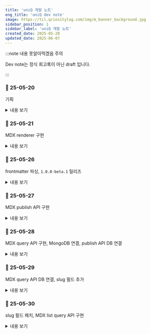 ```yaml
---
title: 'uniQ 개발 노트'
eng_title: 'uniQ dev note'
image: https://til.qriositylog.com/img/m_banner_background.jpg
sidebar_position: 1
sidebar_label: 'uniQ 개발 노트'
created_date: 2025-05-20
updated_date: 2025-06-07
---
```


:::note 내용 못알아먹겠음 주의

Dev note는 정식 회고록이 아닌 draft 입니다.<br />

:::

### 📆 25-05-20

기획

<details>
<summary>내용 보기</summary>

#### 📌 Opened Issues
> [https://github.com/Queue-ri/uniq/issues/1](https://github.com/Queue-ri/uniq/issues/1)

<br/>

#### 📌 프로젝트 기획

티스토리 -> 네이버 -> velog 로 유목민 생활을 해본 결과, 각자 하나씩은 아쉬움이 있어 그냥 자체 블로그 프레임워크를 만들기로 했다.

FE 지식이 많진 않은데 당장 목표하는 기본 기능만 구상해서 맨땅에 헤딩하려 한다.

우선 다음의 원칙은 지켜야 한다.

<br />

#### 기능 측면
- 글 작성이 빠르고 쉬우면서 결과물이 이쁘게 나올 것
- 보호, 비공개 글 기능이 있을 것

#### 관리 측면
- 기본 언어는 영어 (나중에 i18n으로 한국어 넣음)
    - 주석 포함 모든 문서화는 영어로 작성되어야 함

<br />

따라서 JAMstack 기반의 정적 페이지는 사실상 불가능하고, 애초에 정적 페이지로 블로그 운영할거였으면 기존에 널린거 주워다 썼을 것이다.

보호/비공개 기능 때문에 글 원본은 접근이 제한되는 영역에 있어야 하고, 이는 self-host 또는 private repo 형식으로 관리되는 방식이 될 것 같다.

<br />

#### 📌 기술 스택

- [FE] React.js
- [BE] Node.js / Express
- [DB] MongoDB

검색은 algolia로 고민중이다. ES까진 오버엔지니어링이라고 생각.

**나중에 알았는데 이걸 MERN 스택이라고 하더라**

</details>

### 📆 25-05-21

MDX renderer 구현

<details>
<summary>내용 보기</summary>

#### 📌 프로젝트 세팅

Node.js를 오랫동안 업데이트하지 않았었는데 디펜던시 warning이 뜨길래 최신 LTS로 바꿔줬다. 16 -> 22로 올렸으니 진짜 징하게 안바꾸긴 함.

프로젝트는 CRA로 init 했다.

<br />

#### 📌 padding이 width, height를 건드리는 문제

EditorSideBar에 padding 넣는데 넣은 만큼 width, height가 늘어나는 문제가 있었다.

[스택오버플로](https://stackoverflow.com/questions/779434/how-do-i-prevent-the-padding-property-from-changing-width-or-height-in-css)를 참고해서 고쳤다.

<br />

#### 📌 MDX 로드하기

쌩 CRA로는 MDX 로딩이 안되고, CRA의 Webpack 설정을 건드려야 한다고 한다.

하지만 Webpack 설정이 기본적으로 숨겨져있기 때문에 Eject 하거나 craco를 써야 했고, 나는 craco 방식을 선택했다.

<br />

#### Webpack이 하는 일
모든 FE 리소스(JS, CSS, 이미지, 폰트 등)를 하나의 JS 번들로 변환하는 빌드 도구이다.

MDX같이 브라우저가 이해할 수 없는 파일을 JS 코드로 변환해준다.

#### MDX -> JSX 변환 필수
브라우저는 MDX가 뭔지 모른다.

따라서 브라우저가 이해하는 JSX 코드로 변환해주어야 하는데, 이걸 해주는 게

Webpack + @mdx-js/loader 이다.

<br />

#### 📌 MDX 로딩을 위한 세팅

1. 필요한 패키지 설치

```bash
npm install @craco/craco @mdx-js/react @mdx-js/loader
```

2. `package.json` 수정
```json
"scripts": {
  "start": "craco start",
  "build": "craco build",
  "test": "craco test"
}
```

3. `craco.config.js` 생성 및 설정

```js
module.exports = {
  webpack: {
    configure: (webpackConfig) => {
      // 1. remove mdx from the rule
      webpackConfig.module.rules = webpackConfig.module.rules.map((rule) => {
        if (rule.oneOf) {
          rule.oneOf = rule.oneOf.filter(
            (r) => !(r.test && r.test.toString().includes('mdx'))
          );
        }
        return rule;
      });

      // 2. add mdx loader
      const mdxRule = {
        test: /\.mdx?$/,
        use: [
          {
            loader: require.resolve('babel-loader'),
          },
          {
            loader: require.resolve('@mdx-js/loader'),
            options: {
              providerImportSource: "@mdx-js/react",
            },
          },
        ],
      };

      const oneOfRule = webpackConfig.module.rules.find((rule) => Array.isArray(rule.oneOf));
      if (oneOfRule) {
        oneOfRule.oneOf.unshift(mdxRule);
      }

      return webpackConfig;
    },
  },
};
```

babel-loader는 이미 CRA에 포함되어 있다.

<br />

#### 📌 컴포넌트에서 MDX 렌더링하기

```js
const mdxContext = require.context('../post', false, /\.mdx$/);
```

이런식으로 Webpack의 `require.context`를 이용해서 동적 로드한 다음 (이 방식 아니면 import 문 직접 써야 하는데 내가 원하는 방식이 아님)

```jsx title=EditorPage.js
<div className="content">
    {MdxComponent && (
    <MDXProvider>
        <MdxComponent />
    </MDXProvider>
    )}
</div>
```

대충 요런식으로 변환된 내용을 불러올 수 있다.

<br />

#### 🐞 craco config 설정시 주의점

기존에 gpt가 알려준 이 설정은 틀렸다.

```js
module.exports = {
  webpack: {
    configure: (webpackConfig) => {
      webpackConfig.module.rules.push({
        test: /\.mdx?$/,
        use: [
          {
            loader: require.resolve('babel-loader'),
          },
          {
            loader: require.resolve('@mdx-js/loader'),
            options: {
              providerImportSource: "@mdx-js/react",
            },
          },
        ],
      });

      return webpackConfig;
    },
  },
};
```

왜냐하면 단순히 `@mdx-js/loader`의 설정을 push만 했기 때문이다. 이건 rule을 뒤에다 붙인 것이다.

CRA Webpack의 기본 설정은 mdx를 알 수 없는 파일로 간주하여 정적 파일로 처리하기 때문에

**`@mdx-js/loader`가 기존 로더보다 먼저 실행되지 않으면 무시된다 (!)**

따라서 최종 config에선 filter로 기존 로더를 제거하고 unshift로 새 로더를 맨 앞에 붙여서 처리 우선순위를 확보했다.

<br />

#### 🌌 렌더링 결과

요기까지 완성하고 내일의 나에게 맡긴다.

![https://velog.velcdn.com/images/qriosity/post/96f18959-895d-46b4-b825-b0b07502237b/image.png](https://velog.velcdn.com/images/qriosity/post/96f18959-895d-46b4-b825-b0b07502237b/image.png)

</details>

### 📆 25-05-26

frontmatter 파싱, `1.0.0-beta.1` 릴리즈

<details>
<summary>내용 보기</summary>

#### 📌 Closed Issues
> [https://github.com/Queue-ri/uniq/issues/1](https://github.com/Queue-ri/uniq/issues/1)

<br />

#### 📌 frontmatter 파싱

MDX가 잘 렌더링되는 것 같지만 frontmatter는 사실 안그랬다.

`-----`를 기점으로 안의 내용들이 한 뭉탱이로 다 h2 처리되더라.

admonition도 별도로 처리해야하는 것 같지만 frontmatter는 메타데이터라 중요해서, 먼저 처리하기로 했다.

목표는 이러했다.

- `title`: 글 최상단에 h1으로 렌더링 & 사이드바에 렌더링
- `created_date`: 사이드바에 렌더링
- `updated_date`: 사이드바에 렌더링

그리고 하단의 방식으로 해결했다.

1. 필요한 패키지 설치

```bash
npm install remark-frontmatter remark-mdx-frontmatter
```

2. craco.config.js 수정

상단에 요거 추가하고

```js
module.exports = async (env) => {
  const { default: remarkFrontmatter } = await import('remark-frontmatter');
  const remarkMdxFrontmatter = (await import('remark-mdx-frontmatter')).default;
  ...
```

mdxRule의 options에 frontmatter 플러그인을 추가했다.

```js
options: {
  providerImportSource: "@mdx-js/react",
  remarkPlugins: [
    remarkFrontmatter,
    [remarkMdxFrontmatter, { name: 'frontmatter' }],
  ],
},
...
```

`import` 구문 쓰는데 애 좀 먹었어서 default에 대해 알아봐야겠다.

그나저나 모듈마다 CJS/ESM 호환 갈리는거 진심 탈모 요소 중 하나인듯

3. EditorPage.js, EditorSideBar.js 수정

- [EditorPage.js diff](https://github.com/Queue-ri/uniq/commit/ddaf1583b283330d1d1921c2fa2d7526d8200979)
- [EditorSideBar.js diff](https://github.com/Queue-ri/uniq/commit/dcad5883477bb30d15ebf2abc82043a2b2aa0c30)

<br />

#### 📌 다음 릴리즈 계획

서버 컴이 와서 놀고있기 때문에 좀 더 열심히 개발해야겠다.

다음 버전에선 publish한 mdx를 서버쪽으로 보내고, 서버에선 이를 쏴주는 api를 만들어야 한다.

그리고 private gh repo에 push가 되어야하기 때문에... 이리저리 고민한 결과

백엔드 API를 통해서 처리하는 것이 제일 정석적인 flow라고 생각한다.

왜냐하면,

- 카테고리 정보 받으려면 결국 백엔드 통신이 필요함
- Electron으로 렌더링 부분만 데스크탑 앱으로 빼면 프로젝트 복잡해짐
- FE단에 뷰어와 private repo 접근 기능 모두를 넣으면 보안상 안좋음.
- CORS 잘~ 설정하면 로컬 -> 리모트 통신 가능

그래서 내일은 express 작업을 할 것 같다.

</details>

### 📆 25-05-27

MDX publish API 구현

<details>
<summary>내용 보기</summary>

#### 📌 Opened Issues
> [https://github.com/Queue-ri/uniq-cms/issues/1](https://github.com/Queue-ri/uniq-cms/issues/1)

<br/>

#### 📌 express 기본 세팅

백엔드 단 프로젝트 명을 `uniq-cms`로 정하고 express 서버로 세팅했다.

UI는 `uniq` CRA 프로젝트에서 다 맡고 있으니 `uniq-cms`는 headless CMS인 격이다.

```bash
npm install express
npm install --save-dev nodemon
```

디펜던시를 상단과 같이 설치하고 index.js와 post.js를 생성했다.

```js title="index.js"
const express = require('express');
const app = express();
const port = 6229;

// parse JSON body
app.use(express.json());

// set /api prefix for all endpoints
const postRoutes = require('./routes/post');
app.use('/api/post', postRoutes);

app.listen(port, () => {
    console.log(`🚀 uniq-cms running at http://localhost:${port}`);
});
```

```js title="post.js"
const express = require('express');
const router = express.Router();

router.get('/:id', (req, res) => {
    const postId = req.params.id;
    res.send(`Post content ${postId} :3`);
});

router.post('/', (req, res) => {
    res.send('Post published.');
});

module.exports = router;
```

<br />

#### 📌 MDX Publish API 구현 (1/2)

Publish 요청이 들어오면 해당 MDX 파일에 대해 다음의 두 가지를 처리해야 한다.

1. 서버의 `/post` 경로에 저장
2. GH private repo에 push

그 중 1번부터 작업했다.

<br />

#### mdx 파일 저장하기

중복 파일명 문제에 대해선 MVP 단계에서 생각할 부분이 아닌 것 같아 나중에 처리하기로 했다.

```bash
npm install multer
```

```js title="post.js"
// temporary upload
const upload = multer({
    dest: 'temp_uploads/',
    limits: { fileSize: 10 * 1024 * 1024 }, // 10MB limit
});

/* Publish MDX file */
router.post('/', upload.single('file'), (req, res) => {
    const file = req.file;

    if (!file) {
        return res.status(400).send('No mdx file uploaded.');
    }

    // Check if the file is mdx
    if (path.extname(file.originalname) !== '.mdx') {
        fs.unlinkSync(file.path); // delete file if not mdx
        return res.status(400).send('Only mdx files are allowed.');
    }

    // set mdx save directory
    const postDir = path.join(__dirname, '../../post');

    // if not exist then mkdir
    if (!fs.existsSync(postDir)) {
        fs.mkdirSync(postDir, { recursive: true });
    }

    // final save path for the mdx file
    const targetPath = path.join(postDir, file.originalname);

    // move mdx file from temporary upload path
    fs.rename(file.path, targetPath, (err) => {
        if (err) {
            return res.status(500).send('Failed to save file.');
        }

        res.send('Post published.');
    });
});
```

#### json 파싱하기

mdx 뿐만 아니라 json 데이터도 같이 필요해질 확률이 99.99%라서 json 파싱 로직도 추가했다.

```js
// parse json
let jsonData = null;
if (req.body.json) {
    try {
        jsonData = JSON.parse(req.body.json);
    } catch (err) {
        return res.status(400).send('Invalid json payload.');
    }
}
```

```text title="console.log 결과"
[DEBUG] Received json: { category: 'dev-note', title: 'uniQ 개발 노트' }
```

<br />

#### 📌 MDX Publish API 구현 (2/2)

```bash
npm install simple-git
npm install dotenv
```

서버 최상단에 env를 불러오도록 설정한다.

```js
require('dotenv').config();
```

그리고 repo 권한 추가한 GitHub PAT를 발급하여 env에 넣는다.

그럼 push할때 sign in 창이 안뜨고 아묻따 push가 가능해진다.

<br />

#### 올바른 git 참조하기

`simple-git`으로 push util을 만들어서 모듈화하고, 이 모듈을 post.js에서 불러와 처리하고자 했다.

그런데 `/post`에서 git init하면 동기화를 못하기 때문에, 프로젝트 루트 경로의 git을 참조해야 한다.

```js
const gitPath = path.join(__dirname, '../../');
const git = simpleGit(gitPath);
```

따라서 simpleGit에 이런식으로 .git이 있는 루트 path를 넣어준다.

암튼 이렇게 해서 [pushToGithub.js](https://github.com/Queue-ri/uniq-cms/commit/1d08e7c0fec8f64a6ec5636148c6aa8e587683a2)를 작성했고

publish api에 GH push flow를 추가했다. ([5e00690](https://github.com/Queue-ri/uniq-cms/commit/5e00690ea1cc0d1551fe4f5793049810d9f2b50a))

<br />

#### git 작업 시 참고사항

push util로 main에 checkout 해서 push하려니까 현재 feature 브랜치에 있어서 stash 경고가 떴다.

- ➡️ stash하고 main으로 checkout 했는데 stash때문에 util 작성한게 다 과거로 돌아감 ㅋ

    - ➡️ stash pop을 했는데 merge conflict가 떠서 keep theirs로 stash 버전을 살리고 main에서 util 테스트를 진행했다.

프로덕션에선 브랜칭할 일이 없을테니 상관없지만 개발하는 repo에선 이거 좀 불편하다. 😐

그리고 publish 관련 커밋을 다이렉트로 main에 꽂아버리기 때문에 사용자 입장에서는 fork를 통한 CMS 관리가 어렵다. 업데이트를 위해 pull 땡길 시 충돌나기 때문.

어떻게 하면 api 버전업이 용이할지는 다음의 고민 사항이다.

<br />

#### 아직 DB 연결은 안되어있음!

push util 상의 설정 정보들은 (ex. remote url, username 등) 사용자가 수정할 수 있어야 한다.

그래서 DB에서 퍼오는걸로 점진적 수정을 거쳐야 하는데

우선 조회 api 먼저 구현해서 #1 이슈를 끝내고 #2에서 몽고DB 작업을 할 예정이다.

</details>

### 📆 25-05-28

MDX query API 구현, MongoDB 연결, publish API DB 연결

<details>
<summary>내용 보기</summary>

#### 📌 Closed Issues
> [https://github.com/Queue-ri/uniq-cms/issues/1](https://github.com/Queue-ri/uniq-cms/issues/1)

#### 📌 Opened Issues
> [https://github.com/Queue-ri/uniq-cms/issues/3](https://github.com/Queue-ri/uniq-cms/issues/3)

<br/>

#### 📌 MDX query API 구현

DB 연결이 안된 상태라 mock으로 구색만 맞춰놓고 1번 이슈를 끝냈다.

```js title="post.js"
router.get('/:id', (req, res) => {
    const postId = req.params.id;

    if (postId === '1') {
        const filePath = path.join(__dirname, '../../post/test.mdx');

        fs.readFile(filePath, 'utf8', (err, data) => {
            if (err) {
                console.error('[Error] Failed to read MDX:', err);
                return res.status(500).send('Failed to read post file.');
            }

            res.type('text/markdown').send(data);
        });
    } else {
        res.status(404).send('Cannot find requested post.');
    }
});
```

<br />

#### 📌 MongoDB 연결

뭣모르고 썼는데 Express 4.16.0 이상부터 `body-parser`가 내장되어있다고 한다.

```js
app.use(express.json());
```

그래서 index.js에 이렇게 설정해주면 all set이었던 거였음!

<br />

#### 📌 MongoDB 연결

```bash
npm install mongoose
```

```js title="index.js"
const mongoose = require('mongoose');

// Connect to MongoDB
mongoose.connect('mongodb://localhost:27017/uniq-cms')
.then(() => console.log('✅ Successfully connected to MongoDB'))
.catch(err => console.error('❌ Failed to connect to MongoDB:', err));
```

<br />

#### 📌 Post Collection 정의

다음과 같이 Collection 스키마를 정의할 수 있다.

별도의 설정을 넣지 않는다면 자동 생성되는 Collection은 소문자 & 복수형으로 네이밍된다. (ex. Post -> posts)

`visibility`는 포스트 접근권한으로, enum으로 관리하기로 했다.

```js title="Post.js"
const mongoose = require('mongoose');

const postSchema = new mongoose.Schema({
    title: { type: String, required: true },
    category: { type: String, required: true },
    filePath: { type: String, required: true },
    visibility: {
        type: String,
        enum: ['public', 'protected', 'private'],
        default: 'public',
        required: true
    }
}, {
    timestamps: true, // automatically set createdAt and updatedAt
});

module.exports = mongoose.model('Post', postSchema);
```

<br />

#### Post Document 저장

JPA의 repository마냥 `require`로 Post 스키마를 불러와서 필요한 document를 저장하면 된다.

절대경로인 `targetPath`는 프로젝트 경로까지 포함하기 때문에 프로젝트 파일이 이동되면 관리하기 힘들어진다.

따라서 post 경로부터 시작하는 상대경로로 변환하여 저장했다.

이러면 post 경로가 바뀌어도 document에는 영향이 없다.

```js title="post.js"
const Post = require('../models/Post');

const projectRoot = process.cwd(); // project root path
const relativePath = path.relative(projectRoot, targetPath);

await Post.create({
    title: jsonData.title,
    category: jsonData.category,
    filePath: relativePath,
    visibility: jsonData.visibility
});
```

```json title="저장된 document"
{
  "title": "uniQ 개발 노트",
  "category": "dev-note",
  "filePath": "post\\test.mdx",
  "visibility": "protected",
  "createdAt": {
    "$date": "2025-05-28T14:13:13.519Z"
  },
  "updatedAt": {
    "$date": "2025-05-28T14:13:13.519Z"
  },
  "__v": 0
}
```

</details>

### 📆 25-05-29

MDX query API DB 연결, slug 필드 추가

<details>
<summary>내용 보기</summary>

#### 📌 Closed Issues
> [https://github.com/Queue-ri/uniq-cms/issues/3](https://github.com/Queue-ri/uniq-cms/issues/3)

<br />

#### 📌 query API 수정하기

기존에 mock으로 하드코딩했던 부분을 MongoDB와 연결했다.

[post.js diff](https://github.com/Queue-ri/uniq-cms/commit/14532ee43556e9c44cb0db5ac6f81a54d2011931)

하지만 테스트해보니 요런 에러가 터졌다.

```
[Error] Failed to get post: CastError: Cast to ObjectId failed for value "1" (type string) at path "_id" for model "Post"
```

이 말인 즉슨 MongoDB에 보낸 1이라는 쿼리 값이 ObjectId가 아니라는 뜻이다.

mongoose의 `findById`는 내부적으로 _id가 MongoDB의 ObjectId 타입이라고 가정하는데 내가 무지성으로 MySQL 마냥 정수형 id 값을 날린게 원인이다.

Auto increment처럼 id 필드를 따로 만들어주는 방법이 있긴 했는데, 찾아보니 ObjectId를 사용하는 것이 일반적이고 성능도 가장 최적화되어있다고 하여 해당 방식을 그대로 따르기로 했다.

```
http://localhost:6229/api/post/683860a3561f6209b13787fb
```

그리고 ObjectId로 다시 호출하니 잘 조회되었다.

<br />

#### 📌 하지만 주소창에 683860a3561f6209b13787fb 를 쓸 순 없자너

그렇다. 그래서 UX와 SEO-friendly함을 고려하여 slug라는 것이 존재하는 것이었다.

> **slug란?**
>
> slug는 웹 페이지를 쉽게 읽을 수 있는 형태로 식별하는 URL의 일부이다.<br />
> 당연히 unique 해야 한다.

```text title="FE route URL"
http://localhost:3000/post/uniq-dev-note
```

그렇다면 FE에서 slug 기반 URL로 route 할 경우

```text title="FE -> BE request endpoint"
http://localhost:6229/api/post/683860a3561f6209b13787fb
```

FE가 BE에 ObjectId로 조회 요청을 날리는 flow가 되는데, 이는 아주 일반적인 방법이라고 한다.

개인적으로 정수형 id를 더 선호해왔어서 slug 방식이 SEO 이득을 보는지 몰랐다 😂

아무튼 스키마와 API 둘 다 slug 필드를 추가해주었고,

[Commit e51a8a8](https://github.com/Queue-ri/uniq-cms/commit/e51a8a8c88ce8148142a1c10aab7c7f7f8c8e6f5)

slugify라는 npm 패키지로 자동 생성도 가능하다는데 MVP 단계니까 있다는 것만 적어두고 패스한다.

```js
slug: { type: String, required: true, unique: true }
```

...그나저나 개발 일지 쓰면서 갑자기 보였는데 slug 필드에 unique 빼먹었다.

내일 fix하자 ㅋㅋㅋㅋㅋㅋㅋㅋ

<br />

#### 😙 내일의 계획!

내일은 리트코드 POTD 말고도 프로그래머스 문제 하나를 더 풀고 싶기 때문에 가능할지는 모르겠으나

- slug field fix
- MDX list query API impl
- 무시무시한(?) CORS setting

이 3가지가 일단 목표이고, 토요일이 5월의 마지막 날이니 이 날 뷰 작업이 얼추 되었으면 좋겠다고 생각한다.

6월부터는 DOKI 양도 봐드려야 하고 정처기 실기도 준비해야 되기 때문에~

</details>

### 📆 25-05-30

slug 필드 패치, MDX list query API 구현

<details>
<summary>내용 보기</summary>

#### 📌 Opened Issues
> [https://github.com/Queue-ri/uniq-cms/issues/5](https://github.com/Queue-ri/uniq-cms/issues/5)

<br />

#### 📌 slug 필드의 누락된 제약 조건 패치

[Commit 4d2366a](https://github.com/Queue-ri/uniq-cms/commit/4d2366ad50275cc314537bf93c8d5eb992996149)

<br />

#### 📌 MDX list query API 구현

```diff
const postSchema = new mongoose.Schema({
    title: { type: String, required: true },
+   description: { type: String, default: '' },
    slug: { type: String, required: true, unique: true },
    category: { type: String, required: true },
    filePath: { type: String, required: true },
    visibility: {
        type: String,
        enum: ['public', 'protected', 'private'],
        default: 'public',
        required: true
    }
}, {
    timestamps: true, // automatically set createdAt and updatedAt
});
```

slug fix에 이어 목록 조회시 필요할 description 필드도 Post.js에 추가했다.

<br />

#### Post list query API

[Commit fdbd88c](https://github.com/Queue-ri/uniq-cms/commit/fdbd88c7f07efe287c65dab43a3e7a1735aa7465)

<br />

#### Timezone 지정하기

timestamp가 UTC 기준으로 찍히길래 query에 대한 timezone 변환도 필요하더라.

MongoDB config가 따로 없나 싶었는데 시간대 변환은 어플리케이션 레벨에서 처리하는 것이 일반적이라고 한다.

```bash
npm install dayjs
```

```js title="post.js"
const dayjs = require('dayjs');
const utc = require('dayjs/plugin/utc');
const timezone = require('dayjs/plugin/timezone');

dayjs.extend(utc);
dayjs.extend(timezone);
```

상단과 같이 dayjs 패키지를 이용하여 UTC -> GMT+9로 변환한다.

```js title="post.js"
createdAt: dayjs(post.createdAt).tz('Asia/Seoul').format('YYYY-MM-DD HH:mm:ss')
```

```json title="변환 전"
{
  "createdAt": "2025-05-29T13:26:59.764Z"
}
```
```json title="GMT+9 변환 후"
{
  "createdAt": "2025-05-29 22:26:59"
}
```

</details>